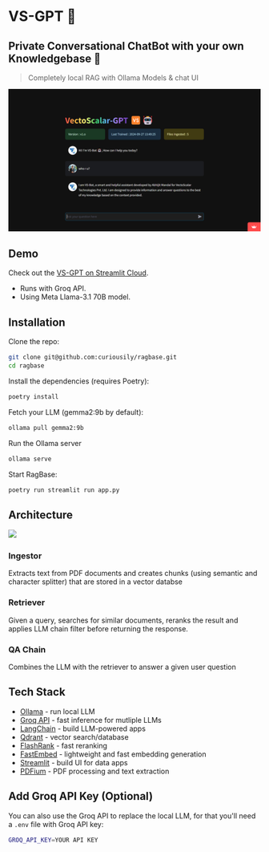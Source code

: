 # VS-GPT 🤖
## Private Conversational ChatBot with your own Knowledgebase 🧠

> Completely local RAG with Ollama Models & chat UI

![alt text](.github/Demo.png)

## Demo

Check out the [VS-GPT on Streamlit Cloud](https://vectoscalar-gpt.streamlit.app/).
- Runs with Groq API.
- Using Meta Llama-3.1 70B model.

## Installation

Clone the repo:

```sh
git clone git@github.com:curiousily/ragbase.git
cd ragbase
```

Install the dependencies (requires Poetry):

```sh
poetry install
```

Fetch your LLM (gemma2:9b by default):

```sh
ollama pull gemma2:9b
```

Run the Ollama server

```sh
ollama serve
```

Start RagBase:

```sh
poetry run streamlit run app.py
```

## Architecture

<a href="https://www.mlexpert.io/bootcamp" target="_blank">
  <img src="https://raw.githubusercontent.com/curiousily/ragbase/master/.github/architecture.png">
</a>

### Ingestor

Extracts text from PDF documents and creates chunks (using semantic and character splitter) that are stored in a vector databse

### Retriever

Given a query, searches for similar documents, reranks the result and applies LLM chain filter before returning the response.

### QA Chain

Combines the LLM with the retriever to answer a given user question

## Tech Stack

- [Ollama](https://ollama.com/) - run local LLM
- [Groq API](https://groq.com/) - fast inference for mutliple LLMs
- [LangChain](https://www.langchain.com/) - build LLM-powered apps
- [Qdrant](https://qdrant.tech/) - vector search/database
- [FlashRank](https://github.com/PrithivirajDamodaran/FlashRank) - fast reranking
- [FastEmbed](https://qdrant.github.io/fastembed/) - lightweight and fast embedding generation
- [Streamlit](https://streamlit.io/) - build UI for data apps
- [PDFium](https://pdfium.googlesource.com/pdfium/) - PDF processing and text extraction

## Add Groq API Key (Optional)

You can also use the Groq API to replace the local LLM, for that you'll need a `.env` file with Groq API key:

```sh
GROQ_API_KEY=YOUR API KEY
```